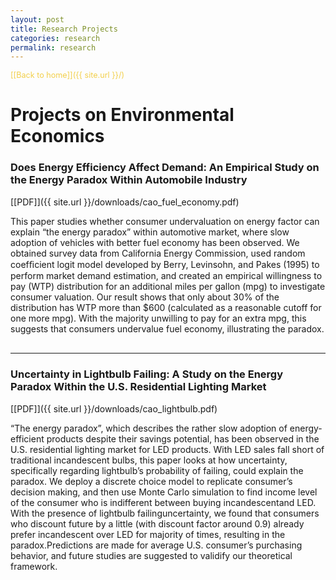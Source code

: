 ```yaml
---
layout: post
title: Research Projects
categories: research
permalink: research
---
```


<span style="color: #f2cf4a; font-size: .9em;">[\[Back to home\]]({{ site.url }}/)</span>

# Projects on Environmental Economics

### Does Energy Efficiency Affect Demand: An Empirical Study on the Energy Paradox Within Automobile Industry

[\[PDF\]]({{ site.url }}/downloads/cao_fuel_economy.pdf)

This paper studies whether consumer undervaluation on energy factor can explain “the energy paradox” within automotive market, where slow adoption of vehicles with better fuel economy has been observed. We obtained survey data from California Energy Commission, used random coefﬁcient logit model developed by Berry, Levinsohn, and Pakes (1995) to perform market demand estimation, and created an empirical willingness to pay (WTP) distribution for an additional miles per gallon (mpg) to investigate consumer valuation. Our result shows that only about 30% of the distribution has WTP more than $600 (calculated as a reasonable cutoff for one more mpg). With the majority unwilling to pay for an extra mpg, this suggests that consumers undervalue fuel economy, illustrating the paradox.

<hr style="height:2pt; visibility:hidden;" />

---

### Uncertainty in Lightbulb Failing: A Study on the Energy Paradox Within the U.S. Residential Lighting Market

[\[PDF\]]({{ site.url }}/downloads/cao_lightbulb.pdf)

“The energy paradox”, which describes the rather slow adoption of energy-efficient products despite their savings potential, has been observed in the U.S. residential lighting market for LED products. With LED sales fall short of traditional incandescent bulbs, this paper looks at how uncertainty, specifically regarding lightbulb’s probability of failing, could explain the paradox. We deploy a discrete choice model to replicate consumer’s decision making, and then use Monte Carlo simulation to find income level of the consumer who is indifferent between buying incandescentand LED. With the presence of lightbulb failinguncertainty, we found that consumers who discount future by a little (with discount factor around 0.9) already prefer incandescent over LED for majority of times, resulting in the paradox.Predictions are made for average U.S. consumer’s purchasing behavior, and future studies are suggested to validify our theoretical framework.
